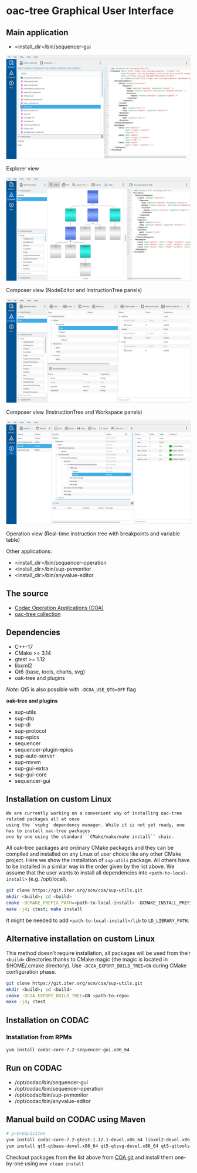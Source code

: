 # oac-tree Graphical User Interface

## Main application

- <install_dir>/bin/sequencer-gui

![Explorer view](./doc/explorer-view.jpg)

Explorer view

![Composer view](./doc/nodeeditor-view.jpg)

Composer view (NodeEditor and InstructionTree panels)

![Composer view](./doc/composer-view.jpg)

Composer view (InstructionTree and Workspace panels)

![Operation View](./doc/operation-view.jpg)

Operation view (Real-time instruction tree with breakpoints and variable table)

Other applications:

- <install_dir>/bin/sequencer-operation
- <install_dir>/bin/sup-pvmonitor
- <install_dir>/bin/anyvalue-editor

## The source

- [Codac Operation Applications (COA)](https://git.iter.org/scm/coa)
- [oac-tree collection](https://github.com/orgs/oac-tree/repositories)

## Dependencies

- C++-17
- CMake >= 3.14
- gtest >= 1.12
- libxml2
- Qt6 (base, tools, charts, svg)
- oak-tree and plugins

*Note:* Qt5 is also possible with `-DCOA_USE_QT6=OFF` flag

**oak-tree and plugins**

- sup-utils
- sup-dto
- sup-di
- sup-protocol
- sup-epics
- sequencer
- sequencer-plugin-epics
- sup-auto-server
- sup-mvvm
- sup-gui-extra
- sup-gui-core
- sequencer-gui

## Installation on custom Linux

    We are currently working on a convenient way of installing oac-tree related packages all at once
    using the `vcpkg` dependency manager. While it is not yet ready, one has to install oac-tree packages
    one by one using the standard ``CMake/make/make install`` chain.

All oak-tree packages are ordinary CMake packages and they can be compiled and installed on any Linux
of user choice like any other CMake project. Here we show the installation of `sup-utils` package. 
All others have to be installed in a similar way in the order given by the list above.
We assume that the user wants to install all dependencies into `<path-to-local-install>` (e.g. /opt/local).

```bash
git clone https://git.iter.org/scm/coa/sup-utils.git
mkdir <build>; cd <build>
cmake -DCMAKE_PREFIX_PATH=<path-to-local-install> -DCMAKE_INSTALL_PREFIX=<path-to-local-install> <path-to-repo>
make -j4; ctest; make install
```

It might be needed to add `<path-to-local-install>/lib` to `LD_LIBRARY_PATH`.

## Alternative installation on custom Linux

This method doesn't require installation, all packages will be used from their `<build>` directories
thanks to CMake magic (the magic is located in $HOME/.cmake directory). Use `-DCOA_EXPORT_BUILD_TREE=ON` 
during CMake configuration phase.

```bash
git clone https://git.iter.org/scm/coa/sup-utils.git
mkdir <build>; cd <build>
cmake -DCOA_EXPORT_BUILD_TREE=ON <path-to-repo>
make -j4; ctest
```

## Installation on CODAC

### Installation from RPMs

```bash
yum install codac-core-7.2-sequencer-gui.x86_64
```

## Run on CODAC

- /opt/codac/bin/sequencer-gui
- /opt/codac/bin/sequencer-operation
- /opt/codac/bin/sup-pvmonitor
- /opt/codac/bin/anyvalue-editor

## Manual build on CODAC using Maven

```bash
# prerequisites
yum install codac-core-7.2-gtest-1.12.1-devel.x86_64 libxml2-devel.x86_64
yum install qt5-qtbase-devel.x86_64 qt5-qtsvg-devel.x86_64 qt5-qttools-devel.x86_64 qt5-qtbase-gui.x86_64 qt5-qtcharts-devel.x86_64 adwaita-qt5.x86_64 mesa-libGL-devel.x86_64
```

Checkout packages from the list above from [COA git](https://git.iter.org/projects/COA/repos/sup-utils/browse) and install them one-by-one using `mvn clean install`

